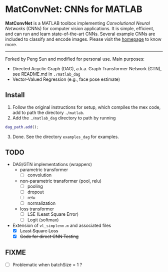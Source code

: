 # MatConvNet: CNNs for MATLAB

**MatConvNet** is a MATLAB toolbox implementing *Convolutional Neural
Networks* (CNNs) for computer vision applications. It is simple,
efficient, and can run and learn state-of-the-art CNNs. Several
example CNNs are included to classify and encode images. Please visit
the [homepage](http://www.vlfeat.org/matconvnet) to know more.


---------------------
Forked by Peng Sun and modified for personal use. Main purposes:
- Directed Acyclic Graph (DAG), a.k.a. Graph Transformer Network (GTN), see
  README.md in `./matlab_dag`
- Vector-Valued Regression (e.g., face pose estimate)

## Install
1. Follow the original instructions for setup, which compiles the mex code,
   add to path the directory `./matlab`.
2. Add the `./matlab_dag` directory to path by running
``` matlab
dag_path.add();
```
3. Done. See the directory `examples_dag` for examples.

## TODO
 - DAG/GTN implementations (wrappers)
   - parametric transformer 
     - [ ] convolution
   - non-parametric transformer (pool, relu)
     - [ ] pooling
     - [ ] dropout
     - [ ] relu
     - [ ] normalization 
   - loss transformer 
     - [ ] LSE (Least Square Error)
     - [ ] Logit (softmax) 
 - Extension of `vl_simplenn.m` and associated files
   - [x] ~~Least Square Loss~~
   - [x] ~~Code for direct CNN Testing~~

## FIXME
 - [ ] Problematic when batchSize = 1 ?
